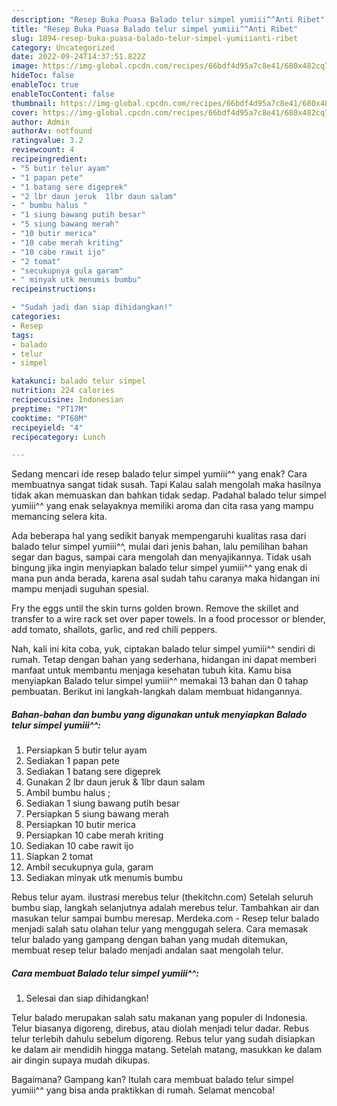 ```yaml
---
description: "Resep Buka Puasa Balado telur simpel yumiii^^Anti Ribet"
title: "Resep Buka Puasa Balado telur simpel yumiii^^Anti Ribet"
slug: 1894-resep-buka-puasa-balado-telur-simpel-yumiiianti-ribet
category: Uncategorized
date: 2022-09-24T14:37:51.822Z
image: https://img-global.cpcdn.com/recipes/66bdf4d95a7c8e41/680x482cq70/balado-telur-simpel-yumiii-foto-resep-utama.jpg
hideToc: false
enableToc: true
enableTocContent: false
thumbnail: https://img-global.cpcdn.com/recipes/66bdf4d95a7c8e41/680x482cq70/balado-telur-simpel-yumiii-foto-resep-utama.jpg
cover: https://img-global.cpcdn.com/recipes/66bdf4d95a7c8e41/680x482cq70/balado-telur-simpel-yumiii-foto-resep-utama.jpg
author: Admin
authorAv: notfound
ratingvalue: 3.2
reviewcount: 4
recipeingredient:
- "5 butir telur ayam"
- "1 papan pete"
- "1 batang sere digeprek"
- "2 lbr daun jeruk  1lbr daun salam"
- " bumbu halus "
- "1 siung bawang putih besar"
- "5 siung bawang merah"
- "10 butir merica"
- "10 cabe merah kriting"
- "10 cabe rawit ijo"
- "2 tomat"
- "secukupnya gula garam"
- " minyak utk menumis bumbu"
recipeinstructions:

- "Sudah jadi dan siap dihidangkan!"
categories:
- Resep
tags:
- balado
- telur
- simpel

katakunci: balado telur simpel 
nutrition: 224 calories
recipecuisine: Indonesian
preptime: "PT17M"
cooktime: "PT60M"
recipeyield: "4"
recipecategory: Lunch

---
```



Sedang mencari ide resep balado telur simpel yumiii^^ yang enak? Cara membuatnya sangat tidak susah. Tapi Kalau salah mengolah maka hasilnya tidak akan memuaskan dan bahkan tidak sedap. Padahal balado telur simpel yumiii^^ yang enak selayaknya memiliki aroma dan cita rasa yang mampu memancing selera kita.


Ada beberapa hal yang sedikit banyak mempengaruhi kualitas rasa dari balado telur simpel yumiii^^, mulai dari jenis bahan, lalu pemilihan bahan segar dan bagus, sampai cara mengolah dan menyajikannya. Tidak usah bingung jika ingin menyiapkan balado telur simpel yumiii^^ yang enak di mana pun anda berada, karena asal sudah tahu caranya maka hidangan ini mampu menjadi suguhan spesial.

Fry the eggs until the skin turns golden brown. Remove the skillet and transfer to a wire rack set over paper towels. In a food processor or blender, add tomato, shallots, garlic, and red chili peppers.


Nah, kali ini kita coba, yuk, ciptakan balado telur simpel yumiii^^ sendiri di rumah. Tetap dengan bahan yang sederhana, hidangan ini dapat memberi manfaat untuk membantu menjaga kesehatan tubuh kita. Kamu bisa menyiapkan Balado telur simpel yumiii^^ memakai 13 bahan dan 0 tahap pembuatan. Berikut ini langkah-langkah dalam membuat hidangannya.

<!--inarticleads1-->

##### Bahan-bahan dan bumbu yang digunakan untuk menyiapkan Balado telur simpel yumiii^^:

1. Persiapkan 5 butir telur ayam
1. Sediakan 1 papan pete
1. Sediakan 1 batang sere digeprek
1. Gunakan 2 lbr daun jeruk &amp; 1lbr daun salam
1. Ambil  bumbu halus ;
1. Sediakan 1 siung bawang putih besar
1. Persiapkan 5 siung bawang merah
1. Persiapkan 10 butir merica
1. Persiapkan 10 cabe merah kriting
1. Sediakan 10 cabe rawit ijo
1. Siapkan 2 tomat
1. Ambil secukupnya gula, garam
1. Sediakan  minyak utk menumis bumbu


Rebus telur ayam. ilustrasi merebus telur (thekitchn.com) Setelah seluruh bumbu siap, langkah selanjutnya adalah merebus telur. Tambahkan air dan masukan telur sampai bumbu meresap. Merdeka.com - Resep telur balado menjadi salah satu olahan telur yang menggugah selera. Cara memasak telur balado yang gampang dengan bahan yang mudah ditemukan, membuat resep telur balado menjadi andalan saat mengolah telur. 

<!--inarticleads2-->

##### Cara membuat Balado telur simpel yumiii^^:


1. Selesai dan siap dihidangkan!

Telur balado merupakan salah satu makanan yang populer di Indonesia. Telur biasanya digoreng, direbus, atau diolah menjadi telur dadar. Rebus telur terlebih dahulu sebelum digoreng. Rebus telur yang sudah disiapkan ke dalam air mendidih hingga matang. Setelah matang, masukkan ke dalam air dingin supaya mudah dikupas. 

Bagaimana? Gampang kan? Itulah cara membuat balado telur simpel yumiii^^ yang bisa anda praktikkan di rumah. Selamat mencoba!
